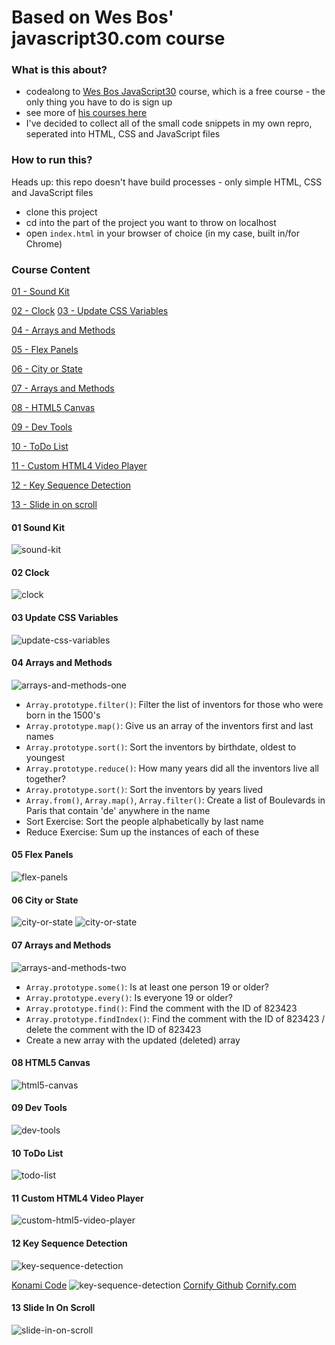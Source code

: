 # Based on Wes Bos' javascript30.com course

### What is this about?

- codealong to [Wes Bos JavaScript30](https://javascript30.com/) course, which is a free course - the only thing you have to do is sign up
- see more of [his courses here](https://wesbos.com/courses)
- I've decided to collect all of the small code snippets in my own repro, seperated into HTML, CSS and JavaScript files

### How to run this?

Heads up: this repo doesn't have build processes - only simple HTML, CSS and JavaScript files

- clone this project
- cd into the part of the project you want to throw on localhost
- open `index.html` in your browser of choice (in my case, built in/for Chrome)

### Course Content

[01 - Sound Kit](#01-sound-kit)

[02 - Clock](#02-clock)
[03 - Update CSS Variables](#03-update-css-variables)

[04 - Arrays and Methods](#04-arrays-and-methods)

[05 - Flex Panels](#05-flex-panels)

[06 - City or State](#06-city-or-state)

[07 - Arrays and Methods](#07-arrays-and-methods)

[08 - HTML5 Canvas](#08-html5-canvas)

[09 - Dev Tools](#09-dev-tools)

[10 - ToDo List](#10-todo-list)

[11 - Custom HTML4 Video Player](#11-custom-html5-video-player)

[12 - Key Sequence Detection](#12-key-sequence-detection)

[13 - Slide in on scroll](#13-slide-in-on-scroll)

#### 01 Sound Kit

![sound-kit](/screenshots/screen01-sound-kit.png)

#### 02 Clock

![clock](/screenshots/screen02-clock.png)

#### 03 Update CSS Variables

![update-css-variables](/screenshots/screen03-update-css-vars.png)

#### 04 Arrays and Methods

![arrays-and-methods-one](/screenshots/screen04-arrays-and-methods.png)

- `Array.prototype.filter()`: Filter the list of inventors for those who were born in the 1500's
- `Array.prototype.map()`: Give us an array of the inventors first and last names
- `Array.prototype.sort()`: Sort the inventors by birthdate, oldest to youngest
- `Array.prototype.reduce()`: How many years did all the inventors live all together?
- `Array.prototype.sort()`: Sort the inventors by years lived
- `Array.from()`, `Array.map()`, `Array.filter()`: Create a list of Boulevards in Paris that contain 'de' anywhere in the name
- Sort Exercise: Sort the people alphabetically by last name
- Reduce Exercise: Sum up the instances of each of these

#### 05 Flex Panels

![flex-panels](/screenshots/screen05-flex-panels.png)

#### 06 City or State

![city-or-state](/screenshots/screen06-city-or-state01.png)
![city-or-state](/screenshots/screen06-city-or-state02.png)

#### 07 Arrays and Methods

![arrays-and-methods-two](/screenshots/screen07-arrays-and-methods.png)

- `Array.prototype.some()`: Is at least one person 19 or older?
- `Array.prototype.every()`: Is everyone 19 or older?
- `Array.prototype.find()`: Find the comment with the ID of 823423
- `Array.prototype.findIndex()`: Find the comment with the ID of 823423 / delete the comment with the ID of 823423
- Create a new array with the updated (deleted) array

#### 08 HTML5 Canvas

![html5-canvas](/screenshots/screen08-HTML5-canvas.png)

#### 09 Dev Tools

![dev-tools](/screenshots/screen09-dev-tools.png)

#### 10 ToDo List

![todo-list](/screenshots/screen10-todo-list.png)

#### 11 Custom HTML4 Video Player

![custom-html5-video-player](/screenshots/screen11-video-player.png)

#### 12 Key Sequence Detection

![key-sequence-detection](/screenshots/screen12-key-sequence01.png)

[Konami Code](https://de.wikipedia.org/wiki/Konami_Code)
![key-sequence-detection](/screenshots/screen12-key-sequence02.png)
[Cornify Github](https://github.com/Cornify/Cornify)
[Cornify.com](https://www.cornify.com/)

#### 13 Slide In On Scroll

![slide-in-on-scroll](/screenshots/screen13-slide-in-on-scroll.png)

